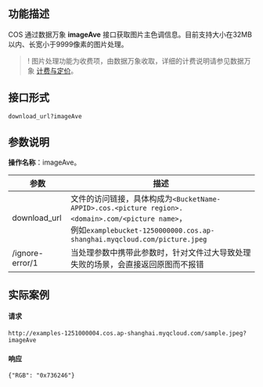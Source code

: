 ## 功能描述

COS 通过数据万象 **imageAve** 接口获取图片主色调信息。目前支持大小在32MB以内、长宽小于9999像素的图片处理。

>! 图片处理功能为收费项，由数据万象收取，详细的计费说明请参见数据万象 [计费与定价](https://cloud.tencent.com/document/product/460/6970)。
>

## 接口形式
```plaintext
download_url?imageAve       				
```

## 参数说明

**操作名称**：imageAve。

| 参数         | 描述                                                         |
| ------------ | ------------------------------------------------------------ |
| download_url | 文件的访问链接，具体构成为`<BucketName-APPID>.cos.<picture region>.<domain>.com/<picture name>`，<br>例如`examplebucket-1250000000.cos.ap-shanghai.myqcloud.com/picture.jpeg` |
| /ignore-error/1            | 当处理参数中携带此参数时，针对文件过大导致处理失败的场景，会直接返回原图而不报错         |


## 实际案例

#### 请求

```plaintext
http://examples-1251000004.cos.ap-shanghai.myqcloud.com/sample.jpeg?imageAve
```

#### 响应
```plaintext
{"RGB": "0x736246"}
```
